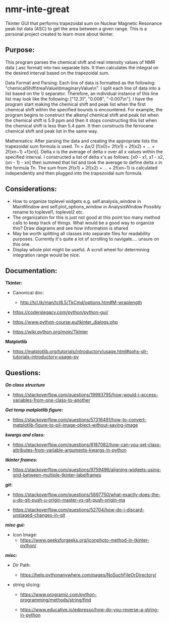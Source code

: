 # nmr-inte-great
Tkinter GUI that performs trapezoidal sum on Nuclear Magnetic Resonance peak list data (ASC) to get the area between a given range.
This is a personal project created to learn more about tkinter.

## Purpose: 
This program parses the chemical shift and real intensity values 
of NMR data (.asc format) into two separate lists. 
It then calculates the integral on the desired interval based on the 
trapezoidal sum. 

Data Format and Parsing: Each line of data is formatted as the
following: "chemicalShift\trealValue\timaginaryValue\n".
I split each line of data into a list based on the \t separator.
Therefore, an individual instance of this line list may look like the following:
["12.31", "0.008", "-0.007\n"].
I have the program start making the chemical shift and peak list when
the first chemical shift within the specified bounds is encountered. For
example, the program begins to construct the alkenyl chemical shift and 
peak list when the chemical shift is 5.9 ppm and 
then it stops constructing this list when the chemical shift is less than 5.4 ppm. 
It then constructs the ferrocene chemical shift and peak list in the same way. 

Mathematics: After parsing the data and creating the appropriate lists
the trapezoidal sum formula is used.
Tn = Δx/2 [f(x0)+ 2f(x1) + 2f(x2) + ... + 2f(xn−1) +f(xn)].
Delta x is the average of delta x over all x values within the specified interval. 
I constructed a list of delta x's as follows:
[x0 - x1, x1 - x2, (xn - 1) - xn] then summed that list and took the average
to define delta x in the formula Tn.
The sum from 2f(x1) + 2f(x2) + ... + 2f(xn−1) is calculated independently and
then plugged into the trapezoidal sum formula.

## Considerations:
* How to organize toplevel widgets
   e.g. self.analysis_window in MainWindow
   and  self.plot_options_window in AnalysisWindow
   Possibly rename to toplevel1, toplevel2 etc.
* The organization for this is just not good at this point
   too many method calls to keep track of things. What would be a good way to organize this? Draw diagrams and see how information is shared
* May be worth splitting all classes into separate files for 
   readability purposes. Currently it's quite a lot of scrolling
   to navigate.... unsure on this one.
* Display whole plot might be useful.
   A scroll wheel for determining integration range would be
   nice.

## Documentation:
   **Tkinter:**
   * Canonical doc:
      - http://tcl.tk/man/tcl8.5/TkCmd/options.htm#M-wraplength

   * https://coderslegacy.com/python/python-gui/

   * https://www.python-course.eu/tkinter_dialogs.php

   * https://wiki.python.org/moin/TkInter

   **Matplotlib**
   * https://matplotlib.org/tutorials/introductory/usage.html#sphx-glr-tutorials-introductory-usage-py


## Questions:
   ***On class structure***
   * https://stackoverflow.com/questions/19993795/how-would-i-access-variables-from-one-class-to-another

   ***Get temp matplotlib figure:***
   * https://stackoverflow.com/questions/57316491/how-to-convert-matplotlib-figure-to-pil-image-object-without-saving-image

   ***kwargs and class:***
   * https://stackoverflow.com/questions/8187082/how-can-you-set-class-attributes-from-variable-arguments-kwargs-in-python

   ***tkinter frames:***
   * https://stackoverflow.com/questions/9759496/aligning-widgets-using-grid-between-multiple-tkinter-labelframes


  ***git:***
   * https://stackoverflow.com/questions/5697750/what-exactly-does-the-u-do-git-push-u-origin-master-vs-git-push-origin-ma

   * https://stackoverflow.com/questions/52704/how-do-i-discard-unstaged-changes-in-git

   ***misc gui:***
   * Icon Image:
      - https://www.geeksforgeeks.org/iconphoto-method-in-tkinter-python/

   ***misc:***
   * Dir Path:
      - https://help.pythonanywhere.com/pages/NoSuchFileOrDirectory/

   * string slicing:
      - https://www.programiz.com/python-programming/methods/string/find

      - https://www.educative.io/edpresso/how-do-you-reverse-a-string-in-python
